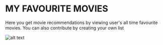 # MY FAVOURITE MOVIES

Here you get movie recommendations by viewing user's all time favourite movies. You can also contribute by creating your own list

![alt text](https://github.com/ndujesco/favourite-movies/)
